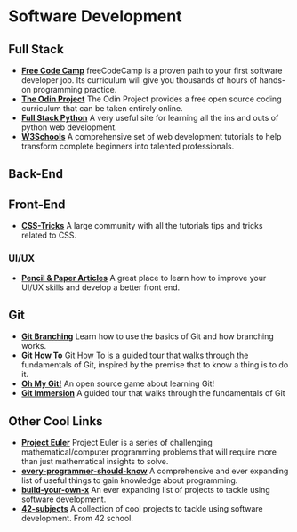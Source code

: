 # Software Development
## Full Stack
* __[Free Code Camp](https://www.freecodecamp.org/)__
  freeCodeCamp is a proven path to your first software developer job. Its curriculum will give you thousands of hours of hands-on programming practice.
* __[The Odin Project](https://www.theodinproject.com/)__
  The Odin Project provides a free open source coding curriculum that can be taken entirely online.
* __[Full Stack Python](https://www.fullstackpython.com/)__
  A very useful site for learning all the ins and outs of python web development.
* __[W3Schools](https://www.w3schools.com/)__
  A comprehensive set of web development tutorials to help transform complete beginners into talented professionals.
## Back-End
## Front-End
* __[CSS-Tricks](https://css-tricks.com/)__
  A large community with all the tutorials tips and tricks related to CSS.
### UI/UX
* __[Pencil & Paper Articles](https://pencilandpaper.io/articles/)__
  A great place to learn how to improve your UI/UX skills and develop a better front end.
## Git
* __[Git Branching](https://learngitbranching.js.org/)__
  Learn how to use the basics of Git and how branching works.
* __[Git How To](https://githowto.com/)__
  Git How To is a guided tour that walks through the fundamentals of Git, inspired by the premise that to know a thing is to do it.
* __[Oh My Git!](https://ohmygit.org/)__
  An open source game about learning Git!
* __[Git Immersion](https://gitimmersion.com/)__
  A guided tour that walks through the fundamentals of Git
## Other Cool Links
* __[Project Euler](https://projecteuler.net/)__
  Project Euler is a series of challenging mathematical/computer programming problems that will require more than just mathematical insights to solve.
* __[every-programmer-should-know](https://github.com/mtdvio/every-programmer-should-know)__
A comprehensive and ever expanding list of useful things to gain knowledge about programming.
* __[build-your-own-x](https://github.com/danistefanovic/build-your-own-x)__
An ever expanding list of projects to tackle using software development.
* __[42-subjects](https://github.com/fpetras/42-subjects)__
A collection of cool projects to tackle using software development. From 42 school.
